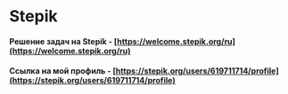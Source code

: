# Stepik

#### Решение задач на Stepik - [https://welcome.stepik.org/ru](https://welcome.stepik.org/ru)

#### Ссылка на мой профиль - [https://stepik.org/users/619711714/profile](https://stepik.org/users/619711714/profile)
